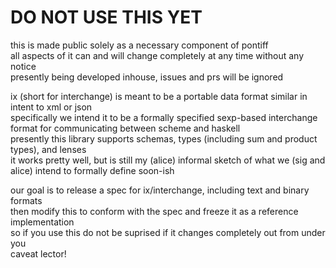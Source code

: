 # DO NOT USE THIS YET

this is made public solely as a necessary component of pontiff  
all aspects of it can and will change completely at any time without any notice  
presently being developed inhouse, issues and prs will be ignored

ix (short for interchange) is meant to be a portable data format similar in intent to xml or json  
specifically we intend it to be a formally specified sexp-based interchange format for communicating between scheme and haskell  
presently this library supports schemas, types (including sum and product types), and lenses  
it works pretty well, but is still my (alice) informal sketch of what we (sig and alice) intend to formally define soon-ish

our goal is to release a spec for ix/interchange, including text and binary formats  
then modify this to conform with the spec and freeze it as a reference implementation  
so if you use this do not be suprised if it changes completely out from under you  
caveat lector!
